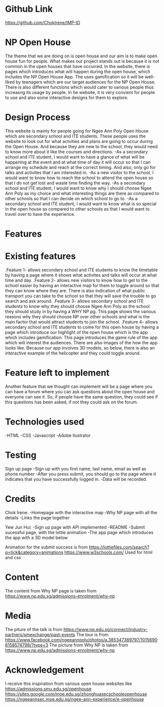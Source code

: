 # Github Link
https://github.com/ChokIrene/IMP-ID 


# NP Open House
The theme that we are doing on is open house and our aim is to make open house fun for people. What makes our project stands out is because it is not common in the open houses that have occurred. In the website, there is pages which introduces what will happen during the open house, which includes the NP Open House App. The uses gamification so it will be well-liked by teenagers which are our target audiences for the NP Open House. There is also different functions which would cater to various people thus increasng its usage by people. In he website, it is very convient for people to use and also some interactive designs for them to explore. 

# Design Process
This website is mainly for people going for Ngee Ann Poly Open House which are secondary school and ITE students. These people uses the website to look out for what actvities and plans are going to occur during the Open House. And because they are new to the school, they would need to know more about it like the courses and directions. 
-As a secondary school and ITE student, I would want to have a glance of what will be happening at the event and at what time of day it will occur so that I can arrange my schedule and reach at the correct timing. And also, only go for talks and activites that I am interested in.
-As a new visitor to the school, I would want to know how to reach the school to attend the open house so that I do not get lost and waste time finding the way. 
-As a secondary school and ITE student, I would want to know why I should choose Ngee Ann Poly as my choice and what interesting things are there as compared to other schools so that I can decide on which school to go to. 
-As a secondary school and ITE student, I would want to know what is so special in the open house as compared to other schools as that I would want to travel over to have the experience. 


# Features
# Existing features
.Feature 1- allows secondary school and ITE students to know the timetable by having a page where it shows what activites and talks will occur at what time and day. 
.Feature 2- allows new visitors to know how to get to the school easier by having an interactive map for them to toggle around so that they can know where they are. There is also indication of what public transport you can take to the school so that they will save the trouble to go search and ask around. 
.Feature 3- allows secondary school and ITE students to know why they should choose Ngee Ann Poly as the school they should study in by having a WHY NP pg. This page shows the various reasons why they should choose NP over other schools and what is the main factor that would attract students to join the school. 
.Feature 4- allows secondary school and ITE students to come for this open house by having a page which introduce our highlight of the open house which is the app which includes gamification. This page introduces the game rule of the app which will interest the audiences. There are also images of the how the app looks like. Because our app involves 3D models, so below, there is also an interactive example of the helicopter and they could toggle around. 

# Feature left to implement
Another feature that we thought can implement will be a page where you can have a forum where you can ask questions about the open house and everyone can see it. So, if people have the same question, they could see if this questions has been asked, if not they could ask on the forum. 

# Technologies used
-HTML
-CSS
-Javascript
-Adobe Ilustrator

# Testing
Sign up page
-Sign up with you first name, last name, email as well as phone number 
-After you press submit, you should go to the page where it indicates that you have successfully logged in.
-Data will be recorded. 



# Credits

Chok Irene:
-Homepage with the interactive map 
-Why NP page with all the details
-Links the page together

Yew Jun Hui:
-Sign up page with API implemented
-README
-Submit sucessful page, with the lottie animation 
-The app page which introduces the app with a 3D model below


Animation for the submit success is from https://lottiefiles.com/search?q=tick&category=animations 
https://www.w3schools.com/ Used for html and css

# Content

The content from Why NP page is taken from https://www.np.edu.sg/admissions-enrolment/why-np 

# Media
The piture of the talk is from https://www.np.edu.sg/connect/industry-partners/smexchange/past-events 
The tour is from https://www.facebook.com/ngeeannpoly/photos/a.385347389797/10156906158574798/?type=3 
The picture from Why NP is taken from https://www.np.edu.sg/admissions-enrolment/why-np 


# Acknowledgement 
I receive this inspiration from various open house websites like
https://admissions.smu.edu.sg/openhouse 
https://sites.google.com/moe.edu.sg/zhonghuasecschooleopenhouse 
https://ngeeannsec.moe.edu.sg/ngee-ann-experience/e-openhouse